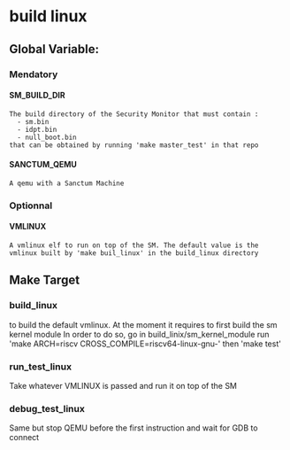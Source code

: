 # build linux

## Global Variable:

### Mendatory

####  SM_BUILD_DIR

    The build directory of the Security Monitor that must contain :
      - sm.bin 
      - idpt.bin
      - null_boot.bin
    that can be obtained by running 'make master_test' in that repo

#### SANCTUM_QEMU

    A qemu with a Sanctum Machine

### Optionnal

####  VMLINUX

    A vmlinux elf to run on top of the SM. The default value is the vmlinux built by 'make buil_linux' in the build_linux directory

## Make Target

### build_linux

  to build the default vmlinux. At the moment it requires to first build the sm kernel module
  In order to do so, go in build_linix/sm_kernel_module
  run 'make ARCH=riscv CROSS_COMPILE=riscv64-linux-gnu-'
  then 'make test'

### run_test_linux

  Take whatever VMLINUX is passed and run it on top of the SM

### debug_test_linux

  Same but stop QEMU before the first instruction and wait for GDB to connect
